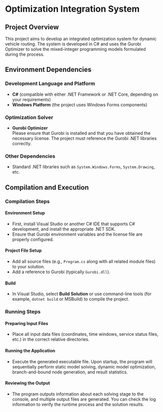 # Optimization Integration System

## Project Overview

This project aims to develop an integrated optimization system for dynamic vehicle routing. The system is developed in C# and uses the Gurobi Optimizer to solve the mixed-integer programming models formulated during the process.

## Environment Dependencies

### Development Language and Platform

- **C#** (compatible with either .NET Framework or .NET Core, depending on your requirements)
- **Windows Platform** (the project uses Windows Forms components)

### Optimization Solver

- **Gurobi Optimizer**  
  Please ensure that Gurobi is installed and that you have obtained the necessary license. The project must reference the Gurobi .NET libraries correctly.

### Other Dependencies

- Standard .NET libraries such as `System.Windows.Forms`, `System.Drawing`, etc.

## Compilation and Execution

### Compilation Steps

#### Environment Setup

- First, install Visual Studio or another C# IDE that supports C# development, and install the appropriate .NET SDK.
- Ensure that Gurobi environment variables and the license file are properly configured.

#### Project File Setup

- Add all source files (e.g., `Program.cs` along with all related module files) to your solution.
- Add a reference to Gurobi (typically `Gurobi.dll`).

#### Build

- In Visual Studio, select **Build Solution** or use command-line tools (for example, `dotnet build` or MSBuild) to compile the project.

### Running Steps

#### Preparing Input Files

- Place all input data files (coordinates, time windows, service status files, etc.) in the correct relative directories.

#### Running the Application

- Execute the generated executable file. Upon startup, the program will sequentially perform static model solving, dynamic model optimization, branch-and-bound node generation, and result statistics.

#### Reviewing the Output

- The program outputs information about each solving stage to the console, and multiple output files are generated. You can check the log information to verify the runtime process and the solution results.
